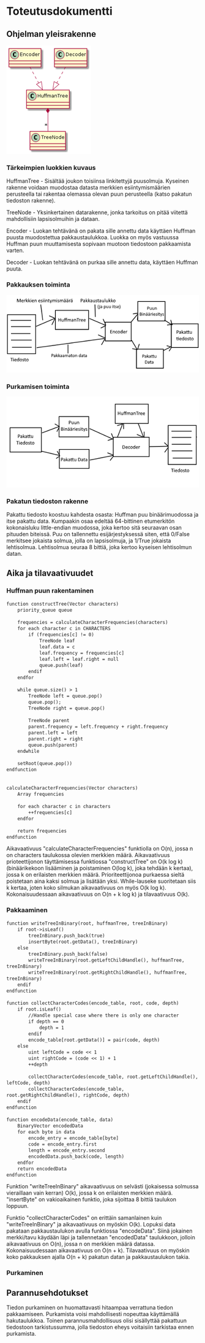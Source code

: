 # Toteutusdokumentti

## Ohjelman yleisrakenne

![Luokkakaavio](kuvat/luokkakaavio.png)

### Tärkeimpien luokkien kuvaus

HuffmanTree - Sisältää joukon toisiinsa linkitettyjä puusolmuja. Kyseinen rakenne voidaan muodostaa datasta merkkien esiintymismäärien perusteella tai rakentaa olemassa olevan puun perusteella (katso pakatun tiedoston rakenne).

TreeNode - Yksinkertainen datarakenne, jonka tarkoitus on pitää viitettä mahdollisiin lapsisolmuihin ja dataan.

Encoder - Luokan tehtävänä on pakata sille annettu data käyttäen Huffman puusta muodostettua pakkaustaulukkoa. Luokka on myös vastuussa Huffman puun muuttamisesta sopivaan muotoon tiedostoon pakkaamista varten.

Decoder - Luokan tehtävänä on purkaa sille annettu data, käyttäen Huffman puuta.

### Pakkauksen toiminta

![pakkaus](kuvat/Pakkaus.png)

### Purkamisen toiminta

![purkaminen](kuvat/Purkaminen.png)

### Pakatun tiedoston rakenne

Pakattu tiedosto koostuu kahdesta osasta: Huffman puu binäärimuodossa ja itse pakattu data. Kumpaakin osaa edeltää 64-bittinen etumerkitön kokonaisluku little-endian muodossa, joka kertoo sitä seuraavan osan pituuden biteissä. Puu on tallennettu esijärjestyksessä siten, että 0/False merkitsee jokaista solmua, jolla on lapsisolmuja, ja 1/True jokaista lehtisolmua. Lehtisolmua seuraa 8 bittiä, joka kertoo kyseisen lehtisolmun datan.

## Aika ja tilavaativuudet

### Huffman puun rakentaminen

```
function constructTree(Vector characters)
    priority_queue queue

    frequencies = calculateCharacterFrequencies(characters)
    for each character c in CHARACTERS
        if (frequencies[c] != 0)
            TreeNode leaf
            leaf.data = c
            leaf.frequency = frequencies[c]
            leaf.left = leaf.right = null
            queue.push(leaf)
        endif
    endfor

    while queue.size() > 1
        TreeNode left = queue.pop()
        queue.pop();
        TreeNode right = queue.pop()

        TreeNode parent
        parent.frequency = left.frequency + right.frequency
        parent.left = left
        parent.right = right
        queue.push(parent)
    endwhile

    setRoot(queue.pop())
endfunction


calculateCharacterFrequencies(Vector characters)
    Array frequencies

    for each character c in characters
        ++frequencies[c]
    endfor

    return frequencies
endfunction
```
Aikavaativuus "calculateCharacterFrequencies" funktiolla on O(n), jossa n on characters taulukossa olevien merkkien määrä. Aikavaativuus prioteettijonon täyttämisessa funktiossa "constructTree" on O(k log k) (binäärikekoon lisääminen ja poistaminen O(log k), joka tehdään k kertaa), jossa k on erilaisten merkkien määrä. Prioriteettijonoa purkaessa sieltä poistetaan aina kaksi solmua ja lisätään yksi. While-lauseke suoritetaan siis k kertaa, joten koko silmukan aikavaativuus on myös O(k log k). Kokonaisuudessaan aikavaativuus on O(n + k log k) ja tilavaativuus O(k).

### Pakkaaminen

```
function writeTreeInBinary(root, huffmanTree, treeInBinary)
    if root->isLeaf()
        treeInBinary.push_back(true)
        insertByte(root.getData(), treeInBinary)
    else
        treeInBinary.push_back(false)
        writeTreeInBinary(root.getLeftChildHandle(), huffmanTree, treeInBinary)
        writeTreeInBinary(root.getRightChildHandle(), huffmanTree, treeInBinary)
    endif
endfunction

function collectCharacterCodes(encode_table, root, code, depth)
    if root.isLeaf()
        //Handle special case where there is only one character
        if depth == 0
            depth = 1
        endif
        encode_table[root.getData()] = pair(code, depth)
    else
        uint leftCode = code << 1
        uint rightCode = (code << 1) + 1
        ++depth

        collectCharacterCodes(encode_table, root.getLeftChildHandle(), leftCode, depth)
        collectCharacterCodes(encode_table, root.getRightChildHandle(), rightCode, depth)
    endif
endfunction

function encodeData(encode_table, data)
    BinaryVector encodedData
    for each byte in data
        encode_entry = encode_table[byte]
        code = encode_entry.first
        length = encode_entry.second
        encodedData.push_back(code, length)
    endfor
    return encodedData
endfunction
```
Funktion "writeTreeInBinary" aikavaativuus on selvästi (jokaisessa solmussa vieraillaan vain kerran) O(k), jossa k on erilaisten merkkien määrä. "insertByte" on vakioaikainen funktio, joka sijoittaa 8 bittiä taulukon loppuun.

Funktio "collectCharacterCodes" on erittäin samanlainen kuin "writeTreeInBinary" ja aikavaativuus on myöskin O(k). Lopuksi data pakataan pakkaustaulukon avulla funktiossa "encodeData". Siinä jokainen merkki/tavu käydään läpi ja tallennetaan "encodedData" taulukkoon, jolloin aikavaativuus on O(n), jossa n on merkkien määrä datassa. Kokonaisuudessaan aikavaativuus on O(n + k). Tilavaativuus on myöskin koko pakkauksen ajalla O(n + k) pakatun datan ja pakkaustaulukon takia.

### Purkaminen

## Parannusehdotukset

Tiedon purkaminen on huomattavasti hitaampaa verrattuna tiedon pakkaamiseen. Purkamista voisi mahdollisesti nopeuttaa käyttämällä hakutaulukkoa. Toinen parannusmahdollisuus olisi sisällyttää pakattuun tiedostoon tarkistussumma, jolla tiedoston eheys voitaisiin tarkistaa ennen purkamista.


